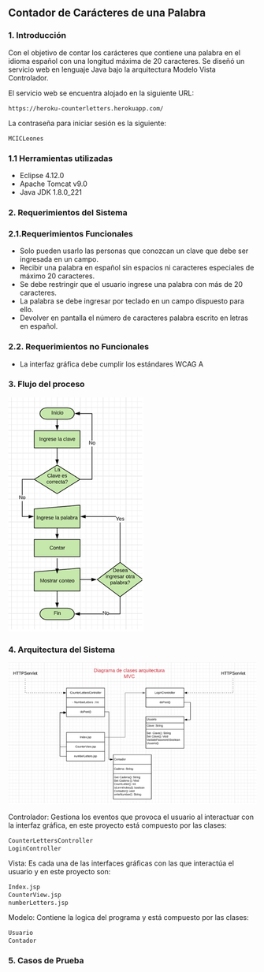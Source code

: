 ## Contador de Carácteres de una Palabra

### 1.	Introducción 

Con el objetivo de contar los carácteres que contiene una palabra en el idioma español con una longitud máxima de 20 caracteres. Se diseñó un servicio web en lenguaje Java bajo la arquitectura Modelo Vista Controlador.

El servicio web se encuentra alojado en la siguiente URL:
```
https://heroku-counterletters.herokuapp.com/
```
La contraseña para iniciar sesión es la siguiente:
```
MCICLeones
```
### 1.1	Herramientas utilizadas

*	Eclipse 4.12.0
*	Apache Tomcat v9.0
*	Java JDK 1.8.0_221

 ### 2.	Requerimientos del Sistema 

### 2.1.Requerimientos Funcionales

*	Solo pueden usarlo las personas que conozcan un clave que debe ser ingresada en un campo.
*	Recibir una palabra en español sin espacios ni caracteres especiales de máximo 20 caracteres.
*	Se debe restringir que el usuario ingrese una palabra con más de 20 caracteres.
*	La palabra se debe ingresar por teclado en un campo dispuesto para ello.
*	Devolver en pantalla el número de caracteres palabra escrito en letras en español.


### 2.2. Requerimientos no Funcionales

*	La interfaz gráfica debe cumplir los estándares WCAG A

 ### 3.	Flujo del proceso

![FlujoProceso](https://raw.githubusercontent.com/admontenegroa/heroku-CounterLetters/master/FlujoProceso.png)

 ### 4.	Arquitectura del Sistema

![Diagrama de Clases](https://raw.githubusercontent.com/admontenegroa/heroku-CounterLetters/master/DiagramaClases.png)

Controlador: Gestiona los eventos que provoca el usuario al interactuar con la interfaz gráfica, en este proyecto está compuesto por las clases:
```
CounterLettersController
LoginController
```
Vista: Es cada una de las interfaces gráficas con las que interactúa el usuario y en este proyecto son:
```
Index.jsp
CounterView.jsp
numberLetters.jsp
```
Modelo: Contiene la logica del programa y está compuesto por las clases: 
```
Usuario 
Contador  
```
 ### 5. Casos de Prueba